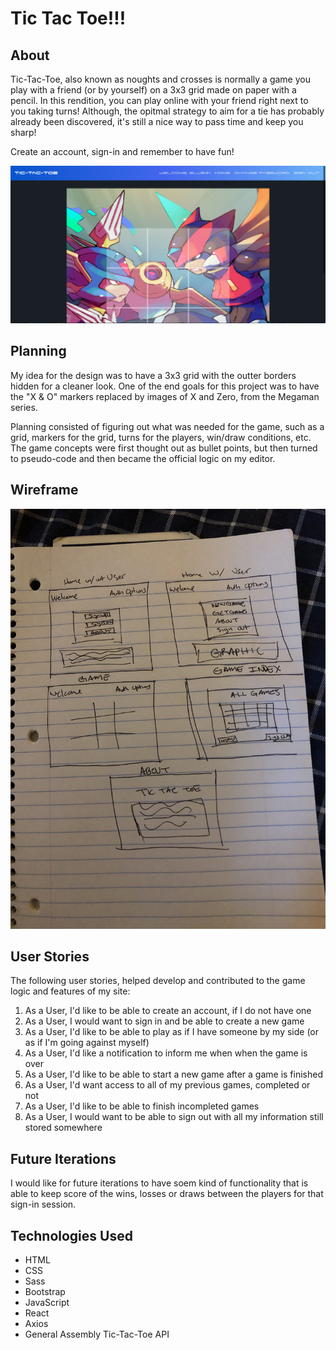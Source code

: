 
# Tic Tac Toe!!!

## About

Tic-Tac-Toe, also known as noughts and crosses is normally a game you play with
a friend (or by yourself) on a 3x3 grid made on paper with a pencil.  In this
rendition, you can play online with your friend right next to you taking turns!
Although, the opitmal strategy to aim for a tie has probably already been
discovered, it's still a nice way to pass time and keep you sharp!

Create an account, sign-in and remember to have fun!

![gameplay](tictactoe_screenshot.png)

## Planning

My idea for the design was to have a 3x3 grid with the outter borders hidden
for a cleaner look. One of the end goals for this project was to have the
"X & O" markers replaced by images of X and Zero, from the Megaman series.

Planning consisted of figuring out what was needed for the game, such as a
grid, markers for the grid, turns for the players, win/draw conditions, etc.
The game concepts were first thought out as bullet points, but then turned
to pseudo-code and then became the official logic on my editor.

## Wireframe

![tic-tac-toe](tictactoe_wireframe.jpg)

## User Stories

The following user stories, helped develop and contributed to the game logic and
features of my site:

1. As a User, I'd like to be able to create an account, if I do not have one
2. As a User, I would want to sign in and be able to create a new game
3. As a User, I'd like to be able to play as if I have someone by my side (or as if I'm going against myself)
4. As a User, I'd like a notification to inform me when when the game is over
5. As a User, I'd like to be able to start a new game after a game is finished
6. As a User, I'd want access to all of my previous games, completed or not
7. As a User, I'd like to be able to finish incompleted games
8. As a User, I would want to be able to sign out with all my information still stored somewhere

## Future Iterations

I would like for future iterations to have soem kind of functionality that is able to keep score of the wins, losses or draws between the players for that sign-in session.

## Technologies Used

* HTML
* CSS
* Sass
* Bootstrap
* JavaScript
* React
* Axios
* General Assembly Tic-Tac-Toe API

